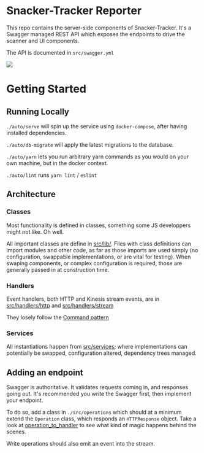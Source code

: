 # Snacker-Tracker Reporter

This repo contains the server-side components of Snacker-Tracker. It's a Swagger
managed REST API which exposes the endpoints to drive the scanner and UI components.

The API is documented in `src/swagger.yml`

<a href="https://codeclimate.com/github/snacker-tracker/reporter/maintainability"><img src="https://api.codeclimate.com/v1/badges/653ebd9271d102bcb81c/maintainability" /></a>

# Getting Started

## Running Locally

`./auto/serve` will spin up the service using `docker-compose`, after having installed dependencies.

`./auto/db-migrate` will apply the latest migrations to the database.

`./auto/yarn` lets you run arbitrary yarn commands as you would on your own machine, but in the docker context.

`./auto/lint` runs `yarn lint` / `eslint`

## Architecture

### Classes

Most functionality is defined in classes, something some JS developpers might not like. Oh well.

All important classes are define in [src/lib/](./src/lib). Files with class definitions can import modules and other code, as far as those imports
are used simply (no configuration, swappable implementations, or are vital for testing). When swaping components, or complex configuration is required,
those are generally passed in at construction time.

### Handlers

Event handlers, both HTTP and Kinesis stream events, are in [src/handlers/http](./src/handlers/http/) and [src/handlers/stream](./src/handlers/stream/)

They losely follow the [Command pattern](https://en.wikipedia.org/wiki/Command_pattern)

### Services

All instantiations happen from [src/services](./src/services); where implementations can potentially be swapped, configuration altered, dependency trees managed.

## Adding an endpoint

Swagger is authoritative. It validates requests coming in, and responses going out. It's recommended you write the Swagger first, then implement your endpoint.

To do so, add a class in `./src/operations` which should at a minimum extend the `Operation` class, which responds an `HTTPResponse` object. Take a look at [operation_to_handler](./src/lib/operation_to_handler.js) to see what kind of magic happens behind the scenes.

Write operations should also emit an event into the stream.
